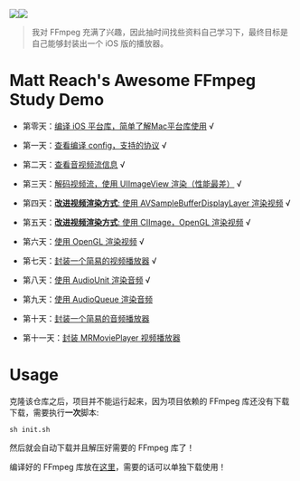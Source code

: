 
![](md/imgs/MR-16-9.png)[![](md/imgs/ffmpeg.png)](http://ffmpeg.org/) 


> 我对 FFmpeg 充满了兴趣，因此抽时间找些资料自己学习下，最终目标是自己能够封装出一个 iOS 版的播放器。

# Matt Reach's Awesome FFmpeg Study Demo


- 第零天：[编译 iOS 平台库，简单了解Mac平台库使用](md/000.md) √

- 第一天：[查看编译 config，支持的协议](md/001.md) √

- 第二天：[查看音视频流信息](md/002.md) √

- 第三天：[解码视频流，使用 UIImageView 渲染（性能最差）](md/003.md) √

- 第四天：[**改进视频渲染方式**: 使用 AVSampleBufferDisplayLayer 渲染视频](md/004.md) √

- 第五天：[**改进视频渲染方式**: 使用 CIImage，OpenGL 渲染视频](md/005.md) √

- 第六天：[使用 OpenGL 渲染视频](md/006.md) √

- 第七天：[封装一个简易的视频播放器](md/007.md) √

- 第八天：[使用 AudioUnit 渲染音频](md/008.md) √

- 第九天：[使用 AudioQueue 渲染音频](md/009.md)

- 第十天：[封装一个简易的音频播放器](md/010.md)

- 第十一天：[封装 MRMoviePlayer 视频播放器](md/011.md)

# Usage

克隆该仓库之后，项目并不能运行起来，因为项目依赖的 FFmpeg 库还没有下载下载，需要执行**一次**脚本:

```
sh init.sh
```

然后就会自动下载并且解压好需要的 FFmpeg 库了！

编译好的 FFmpeg 库放在[这里](https://github.com/debugly/FFmpeg-iOS-build-script/tree/source)，需要的话可以单独下载使用！
